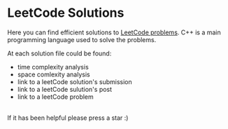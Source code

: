 # LeetCode Solutions
Here you can find efficient solutions to [LeetCode problems](https://leetcode.com/problemset/). C++ is a main programming language used to solve the problems.
<p></p>
At each solution file could be found:
<ul>
  <li>time complexity analysis</li>
  <li>space comlexity analysis</li>
  <li>link to a leetCode solution's submission</li>
  <li>link to a leetCode sulution's post</li>
  <li>link to a leetCode problem</li>
</ul>
<br>
If it has been helpful please press a star :)

